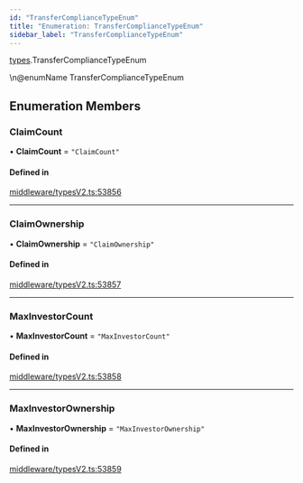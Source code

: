 ```yaml
---
id: "TransferComplianceTypeEnum"
title: "Enumeration: TransferComplianceTypeEnum"
sidebar_label: "TransferComplianceTypeEnum"
---
```


[types](../../../modules/Types/Types.md).TransferComplianceTypeEnum

\n@enumName TransferComplianceTypeEnum

## Enumeration Members

### ClaimCount

• **ClaimCount** = ``"ClaimCount"``

#### Defined in

[middleware/typesV2.ts:53856](https://github.com/PolymeshAssociation/polymesh-sdk/blob/15be87e8/src/middleware/typesV2.ts#L53856)

___

### ClaimOwnership

• **ClaimOwnership** = ``"ClaimOwnership"``

#### Defined in

[middleware/typesV2.ts:53857](https://github.com/PolymeshAssociation/polymesh-sdk/blob/15be87e8/src/middleware/typesV2.ts#L53857)

___

### MaxInvestorCount

• **MaxInvestorCount** = ``"MaxInvestorCount"``

#### Defined in

[middleware/typesV2.ts:53858](https://github.com/PolymeshAssociation/polymesh-sdk/blob/15be87e8/src/middleware/typesV2.ts#L53858)

___

### MaxInvestorOwnership

• **MaxInvestorOwnership** = ``"MaxInvestorOwnership"``

#### Defined in

[middleware/typesV2.ts:53859](https://github.com/PolymeshAssociation/polymesh-sdk/blob/15be87e8/src/middleware/typesV2.ts#L53859)
